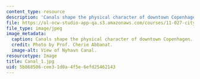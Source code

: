 ```yaml
---
content_type: resource
description: 'Canals shape the physical character of downtown Copenhagen. '
file: https://ol-ocw-studio-app-qa.s3.amazonaws.com/courses/11-027-city-to-city-comparing-researching-and-writing-about-cities-spring-2006/5b868506cee31d0a4f5e6efd25462143_Canal_1.jpg
file_type: image/jpeg
image_metadata:
  caption: Canals shape the physical character of downtown Copenhagen.
  credit: Photo by Prof. Cherie Abbanat.
  image-alt: View of Nyhavn Canal.
resourcetype: Image
title: Canal_1.jpg
uid: 5b868506-cee3-1d0a-4f5e-6efd25462143
---
```

